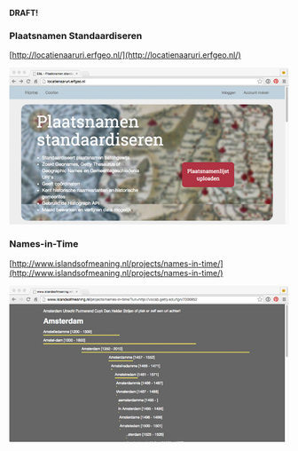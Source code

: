 ---
---

__DRAFT!__

### Plaatsnamen Standaardiseren

[http://locatienaaruri.erfgeo.nl/](http://locatienaaruri.erfgeo.nl/)

[![](plaatsnamen-standaardiseren.jpg)](http://locatienaaruri.erfgeo.nl/)

### Names-in-Time

[http://www.islandsofmeaning.nl/projects/names-in-time/](http://www.islandsofmeaning.nl/projects/names-in-time/)

[![](names-in-time.jpg)](http://www.islandsofmeaning.nl/projects/names-in-time/)
